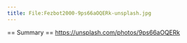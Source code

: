 ```yaml
---
title: File:Fezbot2000-9ps66aOQERk-unsplash.jpg
---
```


== Summary ==
https://unsplash.com/photos/9ps66aOQERk